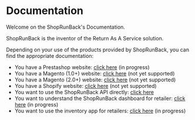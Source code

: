 # Documentation

Welcome on the ShopRunBack's Documentation.

ShopRunBack is the inventor of the Return As A Service solution.

Depending on your use of the products provided by ShopRunBack, you can find the appropriate documentation:

* You have a Prestashop website: [click here](/prestashop.html) (in progress)
* You have a Magento (1.0+) website: [click here](/magento1.html) (not yet supported)
* You have a Magento (2.0+) website: [click here](/magento2.html) (not yet supported)
* You have a Shopify website: [click here](/shopify.html) (not yet supported)
* You want to use the ShopRunBack API directly: [click here](/api.html)
* You want to understand the ShopRunBack dashboard for retailer: [click here](/dashboard.html) (in progress)
* You want to use the inventory app for retailers: [click here](/inventory.html) (in progress)